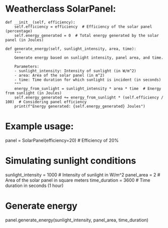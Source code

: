 # Weatherclass SolarPanel:
    def __init__(self, efficiency):
        self.efficiency = efficiency  # Efficiency of the solar panel (percentage)
        self.energy_generated = 0  # Total energy generated by the solar panel (in Joules)

    def generate_energy(self, sunlight_intensity, area, time):
        """
        Generate energy based on sunlight intensity, panel area, and time.

        Parameters:
        - sunlight_intensity: Intensity of sunlight (in W/m^2)
        - area: Area of the solar panel (in m^2)
        - time: Time duration for which sunlight is incident (in seconds)
        """
        energy_from_sunlight = sunlight_intensity * area * time  # Energy from sunlight (in Joules)
        self.energy_generated += energy_from_sunlight * (self.efficiency / 100)  # Considering panel efficiency
        print(f"Energy generated: {self.energy_generated} Joules")

# Example usage:
panel = SolarPanel(efficiency=20)  # Efficiency of 20%

# Simulating sunlight conditions
sunlight_intensity = 1000  # Intensity of sunlight in W/m^2
panel_area = 2  # Area of the solar panel in square meters
time_duration = 3600  # Time duration in seconds (1 hour)

# Generate energy
panel.generate_energy(sunlight_intensity, panel_area, time_duration)
